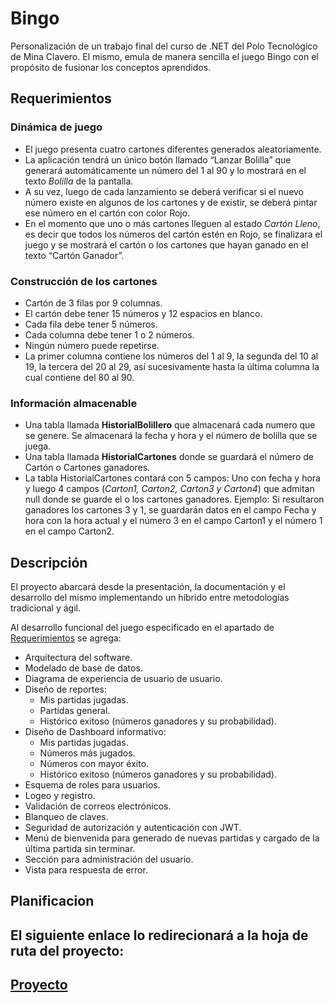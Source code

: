 # Bingo
Personalización de un trabajo final del curso de .NET del Polo Tecnológico de Mina Clavero. El mismo, emula de manera sencilla el juego Bingo con el propósito de fusionar los conceptos aprendidos.


## Requerimientos

### Dinámica de juego
- El juego presenta cuatro cartones diferentes generados aleatoriamente.
- La aplicación tendrá un único botón llamado “Lanzar Bolilla” que generará automáticamente un número del 1 al 90 y lo mostrará en el texto _Bolilla_ de la pantalla.
- A su vez, luego de cada lanzamiento se deberá verificar si el nuevo número existe en algunos de los cartones y de existir, se deberá pintar ese número en el cartón con color Rojo.
- En el momento que uno o más cartones lleguen al estado _Cartón Lleno_, es decir que todos los números del cartón estén en Rojo, se finalizara el juego y se mostrará el cartón o los cartones que hayan ganado en el texto “Cartón Ganador”.

### Construcción de los cartones
- Cartón de 3 filas por 9 columnas.
- El cartón debe tener 15 números y 12 espacios en blanco.
- Cada fila debe tener 5 números.
- Cada columna debe tener 1 o 2 números. 
- Ningún número puede repetirse. 
- La primer columna contiene los números del 1 al 9, la segunda del 10 al 19, la tercera del 20 al 29, así sucesivamente hasta la última columna la cual contiene del 80 al 90.

### Información almacenable
- Una tabla llamada __HistorialBolillero__ que almacenará cada numero que se genere. Se almacenará la fecha y hora y el número de bolilla que se juega.
- Una tabla llamada __HistorialCartones__ donde se guardará el número de Cartón o Cartones ganadores.
- La tabla HistorialCartones contará con 5 campos: Uno con fecha y hora y luego 4 campos (_Carton1, Carton2, Carton3 y Carton4_) que admitan null donde se guarde el o los cartones ganadores. Ejemplo: Si resultaron ganadores los cartones 3 y 1, se guardarán datos en el campo Fecha y hora con la hora actual y el número 3 en el campo Carton1 y el número 1 en el campo Carton2.


## Descripción
El proyecto abarcará desde la presentación, la documentación y el desarrollo del mismo implementando un híbrido entre metodologías tradicional y ágil.

Al desarrollo funcional del juego especificado en el apartado de [Requerimientos](#requerimientos) se agrega:
- Arquitectura del software.
- Modelado de base de datos.
- Diagrama de experiencia de usuario de usuario.
- Diseño de reportes:
	- Mis partidas jugadas.
	- Partidas general.
	- Histórico exitoso  (números ganadores y su probabilidad).
- Diseño de Dashboard informativo:
	- Mis partidas jugadas.
	- Números más jugados.
	- Números con mayor éxito.
	- Histórico exitoso  (números ganadores y su probabilidad).
- Esquema de roles para usuarios.
- Logeo y registro.
- Validación de correos electrónicos.
- Blanqueo de claves.
- Seguridad de autorización y autenticación con JWT.
- Menú de bienvenida para generado de nuevas partidas y cargado de la última partida sin terminar.
- Sección para administración del usuario.
- Vista para respuesta de error.


## Planificacion
El siguiente enlace lo redirecionará a la hoja de ruta del proyecto:
---
[Proyecto](https://github.com/users/MatiasMolina000/projects/1/views/2?layout=roadmap)
---
